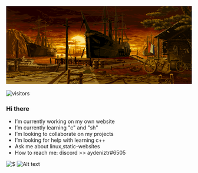 <img src="https://github.com/Aydeniztr/Aydeniztr/blob/main/AF017CC3-71BB-47C6-AD3A-0DCCB9FF576A.gif?raw=true">


![visitors](https://visitor-badge-reloaded.herokuapp.com/badge?page_id=Aydeniztr.Aydeniztr&color=00cf00)

### Hi there

- I’m currently working on my own website
- I’m currently learning "c" and "sh"
- I’m looking to collaborate on my projects
- I’m looking for help with learning c++
- Ask me about linux,static-websites
- How to reach me: discord >> aydeniztr#6505

![$](https://github-readme-stats.vercel.app/api?username=Aydeniztr&hide_border=true&show_icons=true&theme=tokyonight)
![Alt text](https://spotify-recently-played-readme.vercel.app/api?user=31mv4d4jgmfruly4n4nuqxya2iuy&width=400&count=4)
<!--

**Aydeniztr/Aydeniztr** is a ✨ _special_ ✨ repository because its `README.md` (this file) appears on your GitHub profile.

Here are some ideas to get you started:
 

-->
